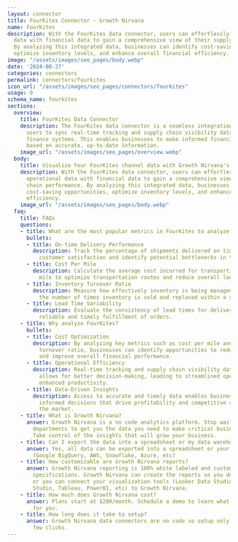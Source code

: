 ```yaml
---
layout: connector
title: FourKites Connector - Growth Nirvana
name: FourKites
description: With the FourKites data connector, users can effortlessly combine operational
  data with financial data to gain a comprehensive view of their supply chain performance.
  By analyzing this integrated data, businesses can identify cost-saving opportunities,
  optimize inventory levels, and enhance overall financial efficiency.
image: "/assets/images/seo_pages/body.webp"
date: '2024-08-27'
categories: connectors
permalink: connectors/fourkites
icon_url: "/assets/images/seo_pages/connectors/fourkites"
usage: 0
schema_name: fourkites
sections:
  overview:
    title: FourKites Data Connector
    description: The FourKites data connector is a seamless integration that allows
      users to sync real-time tracking and supply chain visibility data with their
      finance systems. This enables businesses to make informed financial decisions
      based on accurate, up-to-date information.
    image_url: "/assets/images/seo_pages/overview.webp"
  body:
    title: Visualize Your FourKites channel data with Growth Nirvana's FourKites Connector
    description: With the FourKites data connector, users can effortlessly combine
      operational data with financial data to gain a comprehensive view of their supply
      chain performance. By analyzing this integrated data, businesses can identify
      cost-saving opportunities, optimize inventory levels, and enhance overall financial
      efficiency.
    image_url: "/assets/images/seo_pages/body.webp"
  faq:
    title: FAQs
    questions:
    - title: What are the most popular metrics in FourKites to analyze?
      bullets:
      - title: On-time Delivery Performance
        description: Track the percentage of shipments delivered on time to improve
          customer satisfaction and identify potential bottlenecks in the supply chain.
      - title: Cost Per Mile
        description: Calculate the average cost incurred for transporting goods per
          mile to optimize transportation routes and reduce overall logistics expenses.
      - title: Inventory Turnover Ratio
        description: Measure how effectively inventory is being managed by tracking
          the number of times inventory is sold and replaced within a specific period.
      - title: Lead Time Variability
        description: Evaluate the consistency of lead times for deliveries to ensure
          reliable and timely fulfillment of orders.
    - title: Why analyze FourKites?
      bullets:
      - title: Cost Optimization
        description: By analyzing key metrics such as cost per mile and inventory
          turnover ratio, businesses can identify opportunities to reduce expenses
          and improve overall financial performance.
      - title: Operational Efficiency
        description: Real-time tracking and supply chain visibility data integration
          allows for better decision-making, leading to streamlined operations and
          enhanced productivity.
      - title: Data-Driven Insights
        description: Access to accurate and timely data enables businesses to make
          informed decisions that drive profitability and competitive advantage in
          the market.
    - title: What is Growth Nirvana?
      answer: Growth Nirvana is a no code analytics platform. Stop waiting for other
        departments to get you the data you need to make critical business decisions.
        Take control of the insights that will grow your business.
    - title: Can I export the data into a spreadsheet or my data warehouse?
      answer: Yes, all data can be exported into a spreadsheet or your data warehouse
        (Google BigQuery, AWS, Snowflake, Azure, etc)
    - title: How customizable are Growth Nirvana reports?
      answer: Growth Nirvana reporting is 100% white labeled and customized to your
        specifications. Growth Nirvana can create the reports so you don’t have to
        or you can connect your visualization tools (Looker Data Studio/Google Data
        Studio, Tableau, PowerBI, etc) to Growth Nirvana.
    - title: How much does Growth Nirvana cost?
      answer: Plans start at $200/month. Schedule a demo to learn what plan is best
        for you.
    - title: How long does it take to setup?
      answer: Growth Nirvana data connectors are no code so setup only requires a
        few clicks.
---
```

